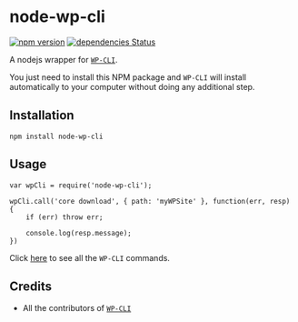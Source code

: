 # node-wp-cli

[![npm version](https://badge.fury.io/js/node-wp-cli.svg)](https://badge.fury.io/js/node-wp-cli) [![dependencies Status](https://david-dm.org/wp-artisan/node-wp-cli/status.svg)](https://david-dm.org/wp-artisan/node-wp-cli)

A nodejs wrapper for [`WP-CLI`](http://wp-cli.org/).

You just need to install this NPM package and `WP-CLI` will install automatically to your computer without doing any additional step.

## Installation

```
npm install node-wp-cli
```

## Usage

```
var wpCli = require('node-wp-cli');

wpCli.call('core download', { path: 'myWPSite' }, function(err, resp) {
    if (err) throw err;

    console.log(resp.message);
})
```

Click [here](http://wp-cli.org/commands/) to see all the `WP-CLI` commands.

## Credits

* All the contributors of [`WP-CLI`](https://github.com/wp-cli/wp-cli)
